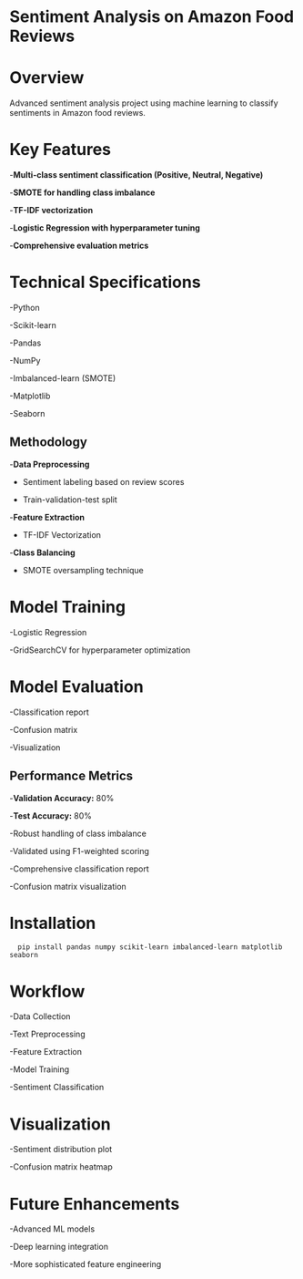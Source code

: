 # Sentiment Analysis on Amazon Food Reviews

# Overview

Advanced sentiment analysis project using machine learning to classify sentiments in Amazon food reviews.

# Key Features

-**Multi-class sentiment classification (Positive, Neutral, Negative)**

-**SMOTE for handling class imbalance**

-**TF-IDF vectorization**

-**Logistic Regression with hyperparameter tuning**

-**Comprehensive evaluation metrics**


# Technical Specifications

-Python

-Scikit-learn

-Pandas

-NumPy

-Imbalanced-learn (SMOTE)

-Matplotlib

-Seaborn

**Methodology**
---------------

-**Data Preprocessing**

* Sentiment labeling based on review scores
  
* Train-validation-test split


-**Feature Extraction**

* TF-IDF Vectorization

-**Class Balancing**

* SMOTE oversampling technique

# Model Training

-Logistic Regression

-GridSearchCV for hyperparameter optimization

# Model Evaluation

-Classification report

-Confusion matrix

-Visualization

**Performance Metrics**
----------------------

-**Validation Accuracy:** 80%

-**Test Accuracy:** 80%

-Robust handling of class imbalance

-Validated using F1-weighted scoring

-Comprehensive classification report

-Confusion matrix visualization

# Installation

      pip install pandas numpy scikit-learn imbalanced-learn matplotlib seaborn
    
# Workflow

-Data Collection

-Text Preprocessing

-Feature Extraction

-Model Training

-Sentiment Classification

# Visualization

-Sentiment distribution plot

-Confusion matrix heatmap

# Future Enhancements

-Advanced ML models

-Deep learning integration

-More sophisticated feature engineering

